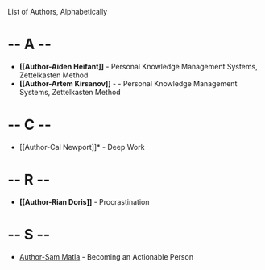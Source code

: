 List of Authors, Alphabetically 


# -- A -- 

* **[[Author-Aiden Heifant]]**   - Personal Knowledge Management Systems, Zettelkasten Method
* **[[Author-Artem Kirsanov]]** - - Personal Knowledge Management Systems, Zettelkasten Method


# -- C --
* [[Author-Cal Newport]]* - Deep Work

#  **-- R --**

* **[[Author-Rian Doris]]** - Procrastination


# -- S --

* [Author-Sam Matla](./Author-Sam%20Matla.md) - Becoming an Actionable Person